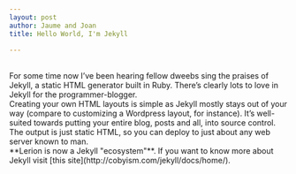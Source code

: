 ```yaml
---
layout: post
author: Jaume and Joan
title: Hello World, I'm Jekyll

---
```

<br />
For some time now I’ve been  hearing fellow dweebs sing the praises of Jekyll, a static HTML generator built in Ruby. There’s clearly lots to love in Jekyll for the programmer-blogger.  
<br />
Creating your own HTML layouts is simple as Jekyll mostly stays out of your way (compare to customizing a Wordpress layout, for instance). It’s well-suited towards putting your entire blog, posts and all, into source control. The output is just static HTML, so you can deploy to just about any web server known to man.  
<br />
**Lerion is now a Jekyll "ecosystem"**. If you want to know more about Jekyll visit [this site](http://cobyism.com/jekyll/docs/home/).
